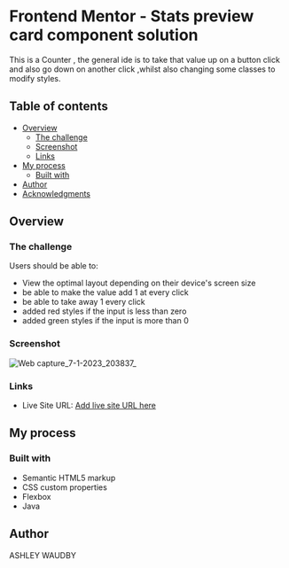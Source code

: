 # Frontend Mentor - Stats preview card component solution

This is a Counter , the general ide is to take that value up on a button click and also go down on another click ,whilst also changing some classes to modify styles.

## Table of contents

- [Overview](#overview)
  - [The challenge](#the-challenge)
  - [Screenshot](#screenshot)
  - [Links](#links)
- [My process](#my-process)
  - [Built with](#built-with)
- [Author](#author)
- [Acknowledgments](#acknowledgments)


## Overview

### The challenge

Users should be able to:

- View the optimal layout depending on their device's screen size
- be able to make the value add 1 at every click
- be able to take away 1 every click
- added red styles if the input is less than zero
- added green styles if the input is more than 0

### Screenshot


![Web capture_7-1-2023_203837_](https://user-images.githubusercontent.com/84845712/211169529-f288ce00-cddc-48fb-b58c-b41f3773b3ae.jpeg)





### Links


- Live Site URL: [Add live site URL here](https://00awaudby.github.io/counter/)

## My process

### Built with

- Semantic HTML5 markup
- CSS custom properties
- Flexbox
- Java





## Author

ASHLEY WAUDBY




